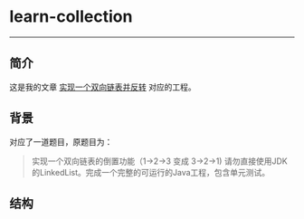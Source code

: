# learn-collection
---

## 简介
这是我的文章 [实现一个双向链表并反转]() 对应的工程。

## 背景
对应了一道题目，原题目为：
> 实现一个双向链表的倒置功能（1->2->3 变成 3->2->1)
> 请勿直接使用JDK的LinkedList。完成一个完整的可运行的Java工程，包含单元测试。

## 结构
```

```